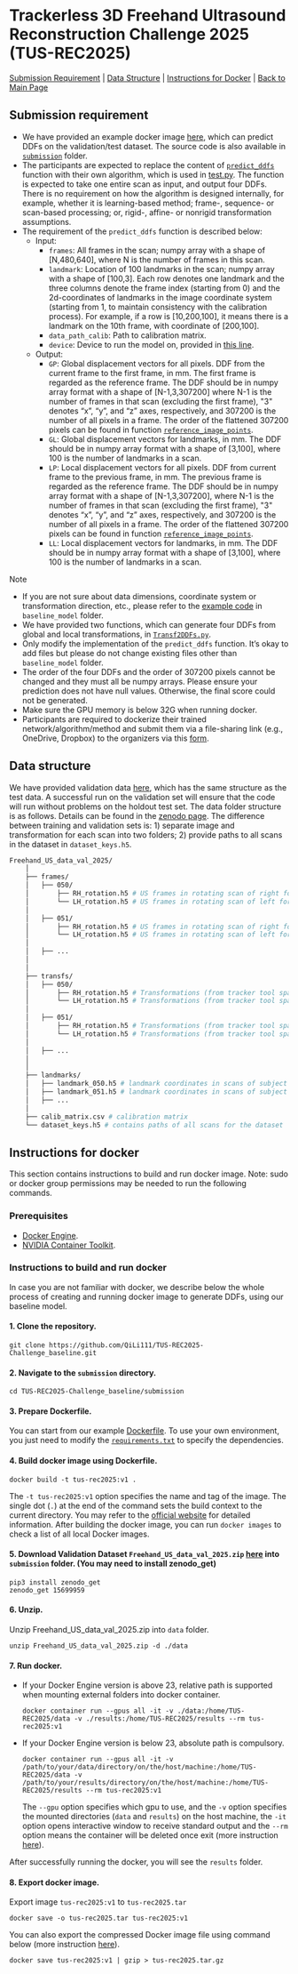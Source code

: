 # Trackerless 3D Freehand Ultrasound Reconstruction Challenge 2025 (TUS-REC2025)
<!-- ## About -->

[Submission Requirement](#submission-requirement) |
[Data Structure](#data-structure) |
[Instructions for Docker](#instructions-for-docker) |
[Back to Main Page](../README.md)


## Submission requirement
* We have provided an example docker image [here](#instructions-for-docker), which can predict DDFs on the validation/test dataset. The source code is also available in [`submission`](https://github.com/QiLi111/TUS-REC2025-Challenge_baseline/tree/main/submission) folder.
* The participants are expected to replace the content of [`predict_ddfs`](https://github.com/QiLi111/TUS-REC2025-Challenge_baseline/blob/main/submission/predict_ddfs.py) function with their own algorithm, which is used in [test.py](https://github.com/QiLi111/TUS-REC2025-Challenge_baseline/blob/a818cdb708049b6a2209b7dbde6759ef1c8af0e8/submission/test.py#L39). The function is expected to take one entire scan as input, and output four DDFs. There is no requirement on how the algorithm is designed internally, for example, whether it is learning-based method; frame-, sequence- or scan-based processing; or, rigid-, affine- or nonrigid transformation assumptions.  
* The requirement of the `predict_ddfs` function is described below:
  * Input: 
    * `frames`: All frames in the scan; numpy array with a shape of [N,480,640], where N is the number of frames in this scan.
    * `landmark`: Location of 100 landmarks in the scan; numpy array with a shape of [100,3]. Each row denotes one landmark and the three columns denote the frame index (starting from 0) and the 2d-coordinates of landmarks in the image coordinate system (starting from 1, to maintain consistency with the calibration process). For example, if a row is [10,200,100], it means there is a landmark on the 10th frame, with coordinate of [200,100].
    * `data_path_calib`: Path to calibration matrix.
    * `device`: Device to run the model on, provided in [this line](https://github.com/QiLi111/TUS-REC2025-Challenge_baseline/blob/a818cdb708049b6a2209b7dbde6759ef1c8af0e8/submission/test.py#L26).
  * Output:  
     * `GP`: Global displacement vectors for all pixels. DDF from the current frame to the first frame, in mm. The first frame is regarded as the reference frame. The DDF should be in numpy array format with a shape of [N-1,3,307200] where N-1 is the number of frames in that scan (excluding the first frame), "3" denotes “x”, “y”, and “z” axes, respectively, and 307200 is the number of all pixels in a frame. The order of the flattened 307200 pixels can be found in function [`reference_image_points`](https://github.com/QiLi111/TUS-REC2025-Challenge_baseline/blob/a818cdb708049b6a2209b7dbde6759ef1c8af0e8/submission/utils/plot_functions.py#L6).
     * `GL`: Global displacement vectors for landmarks, in mm. The DDF should be in numpy array format with a shape of [3,100], where 100 is the number of landmarks in a scan.
     * `LP`: Local displacement vectors for all pixels. DDF from current frame to the previous frame, in mm. The previous frame is regarded as the reference frame. The DDF should be in numpy array format with a shape of [N-1,3,307200], where N-1 is the number of frames in that scan (excluding the first frame), "3" denotes “x”, “y”, and “z” axes, respectively, and 307200 is the number of all pixels in a frame. The order of the flattened 307200 pixels can be found in function [`reference_image_points`](https://github.com/QiLi111/TUS-REC2025-Challenge_baseline/blob/a818cdb708049b6a2209b7dbde6759ef1c8af0e8/submission/utils/plot_functions.py#L6).
     * `LL`: Local displacement vectors for landmarks, in mm. The DDF should be in numpy array format with a shape of [3,100], where 100 is the number of landmarks in a scan.
     
        
> [!NOTE]  
> * If you are not sure about data dimensions, coordinate system or transformation direction, etc., please refer to the [example code](https://github.com/QiLi111/TUS-REC2025-Challenge_baseline/blob/main/submission/baseline_model/Prediction.py) in `baseline_model` folder. 
>* We have provided two functions, which can generate four DDFs from global and local transformations, in [`Transf2DDFs.py`](https://github.com/QiLi111/TUS-REC2025-Challenge_baseline/blob/main/submission/utils/Transf2DDFs.py).
> * Only modify the implementation of the `predict_ddfs` function. It’s okay to add files but please do not change existing files other than `baseline_model` folder.
> *  The order of the four DDFs and the order of 307200 pixels cannot be changed and they must all be numpy arrays. Please ensure your prediction does not have null values. Otherwise, the final score could not be generated.  
> * Make sure the GPU memory is below 32G when running docker.
> * Participants are required to dockerize their trained network/algorithm/method and submit them via a file-sharing link (e.g., OneDrive, Dropbox) to the organizers via this [form](https://forms.office.com/e/dj1g5TKyaj).

## Data structure
We have provided validation data [here](https://doi.org/10.5281/zenodo.15699958), which has the same structure as the test data. A successful run on the validation set will ensure that the code will run without problems on the holdout test set. The data folder structure is as follows. Details can be found in the [zenodo page](https://doi.org/10.5281/zenodo.15699958). The difference between training and validation sets is: 1) separate image and transformation for each scan into two folders; 2) provide paths to all scans in the dataset in `dataset_keys.h5`.

```bash
Freehand_US_data_val_2025/ 
    │
    ├── frames/
    │   ├── 050/
    │       ├── RH_rotation.h5 # US frames in rotating scan of right forearm, subject 050
    │       └── LH_rotation.h5 # US frames in rotating scan of left forearm, subject 050
    │   
    │   ├── 051/
    │       ├── RH_rotation.h5 # US frames in rotating scan of right forearm, subject 051
    │       └── LH_rotation.h5 # US frames in rotating scan of left forearm, subject 051
    │   
    │   ├── ...
    │
    │
    ├── transfs/
    │   ├── 050/
    │       ├── RH_rotation.h5 # Transformations (from tracker tool space to optical camera space) in rotating scan of right forearm, subject 050
    │       └── LH_rotation.h5 # Transformations (from tracker tool space to optical camera space) in rotating scan of left forearm, subject 050
    │   
    │   ├── 051/
    │       ├── RH_rotation.h5 # Transformations (from tracker tool space to optical camera space) in rotating scan of right forearm, subject 051
    │       └── LH_rotation.h5 # Transformations (from tracker tool space to optical camera space) in rotating scan of left forearm, subject 051
    │   
    │   ├── ...
    │
    │
    ├── landmarks/
    │   ├── landmark_050.h5 # landmark coordinates in scans of subject 050
    │   ├── landmark_051.h5 # landmark coordinates in scans of subject 051
    │   ├── ...
    │
    ├── calib_matrix.csv # calibration matrix
    └── dataset_keys.h5 # contains paths of all scans for the dataset


```


<!-- 
* The data structure of validation data set is explained as below:
  * Folder `frames`: contains three folders (one subject per folder), each with 24 scans. Each .h5 file corresponds to one scan, storing image of each frame within this scan. Key-value pair and name of each .h5 file are explained below. 
    * "frames" - All frames in the scan; with a shape of [N,H,W], where N refers to the number of frames in the scan, H and W denote the height and width of a frame. 
    * Notations in the name of each .h5 file: “RH”: right arm; “LH”: left arm; “Per”: perpendicular; “Par”: parallel; “L”: straight line shape; “C”: C shape; “S”: S shape; “DtP”: distal-to-proximal direction; “PtD”: proximal-to-distal direction; For example, “RH_Per_L_DtP.h5” denotes a scan on the right forearm, with ultrasound probe perpendicular of the forearm sweeping along straight line, in distal-to-proximal direction.
  * Folder `transfs`: contains three folders (one subject per folder), each with 24 scans. Each .h5 file corresponds to one scan, storing transformation of each frame within this scan. Key-value pair and name of each .h5 file are explained below. 
     * "tforms" - All transformations in the scan; with a shape of [N,4,4], where N is the number of frames in the scan, and the transformation matrix denotes the transformation from tracker tool space to camera space. 
    * Notations in the name of each .h5 file is the same as in folder `frames`.
  * Folder `landmark`: contains three .h5 files. Each corresponds to one subject, storing coordinates of landmarks for 24 scans of this subject. For each scan, the coordinates are stored in numpy array with a shape of 20×3. The first column is the index of frame; the second and third columns denote the coordinates of landmarks in the image coordinate system.
  * `calib_matrix.csv`: The calibration matrix was obtained using a pinhead-based method. The "scaling_from_pixel_to_mm" and "spatial_calibration_from_image_coordinate_system_to_tracking_tool_coordinate_system" are provided in the “calib_matrix.csv”.
  * `dataset_keys.h5`: stores all the scan name information. Keys in “dataset_keys.h5” denotes all the available scans in test set, in a format of “sub%03d__%s” where sub%03d denotes which folder, and %s denotes the scan name. For example, “sub050__LH_Par_C_DtP” means the scan in folder “050”, with file name of “LH_Par_C_DtP.h5” -->

## Instructions for docker
This section contains instructions to build and run docker image. 
Note: sudo or docker group permissions may be needed to run the following commands.

### Prerequisites
* [Docker Engine](https://docs.docker.com/engine/install/).
* [NVIDIA Container Toolkit](https://docs.nvidia.com/datacenter/cloud-native/container-toolkit/latest/install-guide.html#).
<!-- 
If you are using GPU, NVIDIA Container Toolkit may need to be installed. You can refer to the [official website](https://docs.nvidia.com/datacenter/cloud-native/container-toolkit/latest/install-guide.html) or follow the steps below.

#### 1. Configure the production repository.
```
curl -fsSL https://nvidia.github.io/libnvidia-container/gpgkey | sudo gpg --dearmor -o /usr/share/keyrings/nvidia-container-toolkit-keyring.gpg \
  && curl -s -L https://nvidia.github.io/libnvidia-container/stable/deb/nvidia-container-toolkit.list | \
    sed 's#deb https://#deb [signed-by=/usr/share/keyrings/nvidia-container-toolkit-keyring.gpg] https://#g' | \
    sudo tee /etc/apt/sources.list.d/nvidia-container-toolkit.list
```
#### 2. Update the packages list from the repository.
```
sudo apt-get update
```
#### 3. Install the NVIDIA Container Toolkit packages.
```
sudo apt-get install -y nvidia-container-toolkit
```
#### 4. Configure the container runtime by using the `nvidia-ctk` command.
```
sudo nvidia-ctk runtime configure --runtime=docker
```
#### 5. Restart the Docker daemon.
```
sudo systemctl restart docker
``` -->

### Instructions to build and run docker
In case you are not familiar with docker, we describe below the whole process of creating and running docker image to generate DDFs, using our baseline model.
#### 1. Clone the repository.
```
git clone https://github.com/QiLi111/TUS-REC2025-Challenge_baseline.git
```

#### 2. Navigate to the `submission` directory.
```
cd TUS-REC2025-Challenge_baseline/submission
```
<!-- Note: If you want to see the plotted trajectories, please uncomments [this](https://github.com/QiLi111/tus-rec-challenge_baseline/blob/5eec6014a7de2b652cdcf7333c58e00f01348560/submission/test.py#L44) line. -->

#### 3. Prepare Dockerfile.
You can start from our example [Dockerfile](https://github.com/QiLi111/TUS-REC2025-Challenge_baseline/blob/main/submission/Dockerfile). To use your own environment, you just need to modify the [`requirements.txt`](https://github.com/QiLi111/TUS-REC2025-Challenge_baseline/blob/main/submission/requirements.txt) to specify the dependencies.

#### 4. Build docker image using Dockerfile. 

```
docker build -t tus-rec2025:v1 .
```
The `-t tus-rec2025:v1` option specifies the name and tag of the image. The single dot (`.`) at the end of the command sets the build context to the current directory. You may refer to the [official website](https://docs.docker.com/build/building/packaging/#building) for detailed information. After building the docker image, you can run `docker images` to check a list of all local Docker images. 

#### 5. Download Validation Dataset `Freehand_US_data_val_2025.zip` [here](https://doi.org/10.5281/zenodo.15699958) into `submission` folder. (You may need to install zenodo_get)
```
pip3 install zenodo_get
zenodo_get 15699959
```

#### 6. Unzip.
Unzip Freehand_US_data_val_2025.zip into `data` folder.
```
unzip Freehand_US_data_val_2025.zip -d ./data
```

#### 7. Run docker.
* If your Docker Engine version is above 23, relative path is supported when mounting external folders into docker container.

  ```
  docker container run --gpus all -it -v ./data:/home/TUS-REC2025/data -v ./results:/home/TUS-REC2025/results --rm tus-rec2025:v1
  ```
* If your Docker Engine version is below 23, absolute path is compulsory.

  ```
  docker container run --gpus all -it -v /path/to/your/data/directory/on/the/host/machine:/home/TUS-REC2025/data -v /path/to/your/results/directory/on/the/host/machine:/home/TUS-REC2025/results --rm tus-rec2025:v1
  ```

  The `--gpu` option specifies which gpu to use, and the `-v` option specifies the mounted directories (`data` and `results`) on the host machine, the `-it` option opens interactive window to receive standard output and the `--rm` option means the container will be deleted once exit (more instruction [here](https://docs.docker.com/reference/cli/docker/container/run/#volume)). 


<!-- You can check the status of all the running containers using command `docker ps`. -->
  
  After successfully running the docker, you will see the `results` folder. 

#### 8. Export docker image.
Export image `tus-rec2025:v1` to `tus-rec2025.tar`
```
docker save -o tus-rec2025.tar tus-rec2025:v1
```

You can also export the compressed Docker image file using command below (more instruction [here](https://docs.docker.com/reference/cli/docker/image/save/)).
```
docker save tus-rec2025:v1 | gzip > tus-rec2025.tar.gz
```

